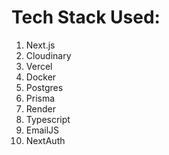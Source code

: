 # Tech Stack Used:
1. Next.js
2. Cloudinary
3. Vercel
4. Docker
5. Postgres
6. Prisma
7. Render
8. Typescript
9. EmailJS
10. NextAuth